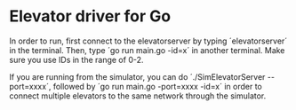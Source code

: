 Elevator driver for Go
======================

In order to run, first connect to the elevatorserver by typing ´elevatorserver´ in the terminal. Then, type ´go run main.go -id=x´ in another terminal. Make sure you use IDs in the range of 0-2.

If you are running from the simulator, you can do ´./SimElevatorServer --port=xxxx´, followed by ´go run main.go -port=xxxx -id=x´ in order to connect multiple elevators to the same network through the simulator. 









